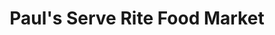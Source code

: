 ---
title: "Paul's Serve Rite Food Market"
url: /cleveland/pauls-serve-rite-food-market/
shop: Lebensmittel
---